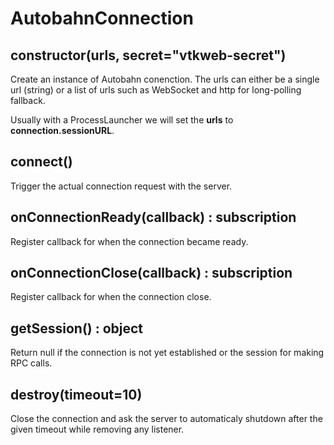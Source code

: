 # AutobahnConnection

## constructor(urls, secret="vtkweb-secret")

Create an instance of Autobahn conenction. The urls can either
be a single url (string) or a list of urls such as WebSocket and http
for long-polling fallback.

Usually with a ProcessLauncher we will set the **urls** to **connection.sessionURL**.

## connect() 

Trigger the actual connection request with the server.

## onConnectionReady(callback) : subscription

Register callback for when the connection became ready.

## onConnectionClose(callback) : subscription

Register callback for when the connection close.

## getSession() : object

Return null if the connection is not yet established or the session
for making RPC calls.

## destroy(timeout=10)

Close the connection and ask the server to automaticaly shutdown
after the given timeout while removing any listener.

